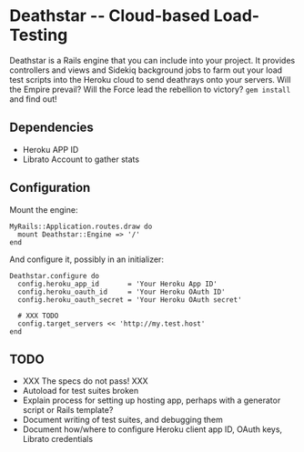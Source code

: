 # Deathstar -- Cloud-based Load-Testing

Deathstar is a Rails engine that you can include into your project. It
provides controllers and views and Sidekiq background jobs to farm out
your load test scripts into the Heroku cloud to send deathrays onto
your servers. Will the Empire prevail? Will the Force lead the rebellion
to victory? `gem install` and find out!

## Dependencies

* Heroku APP ID
* Librato Account to gather stats

## Configuration

Mount the engine:

    MyRails::Application.routes.draw do
      mount Deathstar::Engine => '/'
    end

And configure it, possibly in an initializer:

    Deathstar.configure do
      config.heroku_app_id       = 'Your Heroku App ID'
      config.heroku_oauth_id     = 'Your Heroku OAuth ID'
      config.heroku_oauth_secret = 'Your Heroku OAuth secret'

      # XXX TODO
      config.target_servers << 'http://my.test.host'
    end

## TODO

* XXX The specs do not pass! XXX
* Autoload for test suites broken
* Explain process for setting up hosting app, perhaps with a generator script or Rails template?
* Document writing of test suites, and debugging them
* Document how/where to configure Heroku client app ID, OAuth keys, Librato credentials
